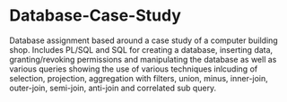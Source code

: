 # Database-Case-Study
Database assignment based around a case study of a computer building shop. Includes PL/SQL and SQL for creating a database, inserting data, granting/revoking permissions and manipulating the database as well as various queries showing the use of various techniques inlcuding of selection, projection, aggregation with filters, union, minus, inner-join, outer-join, semi-join, anti-join and correlated sub query. 
